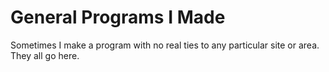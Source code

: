 # General Programs I Made

Sometimes I make a program with no real ties to any particular site or area. They all go here.
